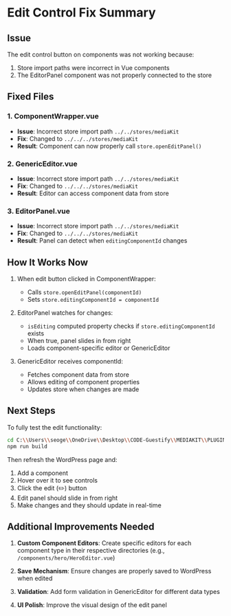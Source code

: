 # Edit Control Fix Summary

## Issue
The edit control button on components was not working because:
1. Store import paths were incorrect in Vue components
2. The EditorPanel component was not properly connected to the store

## Fixed Files

### 1. ComponentWrapper.vue
- **Issue**: Incorrect store import path `../../stores/mediaKit`
- **Fix**: Changed to `../../../stores/mediaKit`
- **Result**: Component can now properly call `store.openEditPanel()`

### 2. GenericEditor.vue  
- **Issue**: Incorrect store import path `../../stores/mediaKit`
- **Fix**: Changed to `../../../stores/mediaKit`
- **Result**: Editor can access component data from store

### 3. EditorPanel.vue
- **Issue**: Incorrect store import path `../../stores/mediaKit`
- **Fix**: Changed to `../../../stores/mediaKit`
- **Result**: Panel can detect when `editingComponentId` changes

## How It Works Now

1. When edit button clicked in ComponentWrapper:
   - Calls `store.openEditPanel(componentId)`
   - Sets `store.editingComponentId = componentId`

2. EditorPanel watches for changes:
   - `isEditing` computed property checks if `store.editingComponentId` exists
   - When true, panel slides in from right
   - Loads component-specific editor or GenericEditor

3. GenericEditor receives componentId:
   - Fetches component data from store
   - Allows editing of component properties
   - Updates store when changes are made

## Next Steps

To fully test the edit functionality:

```bash
cd C:\\Users\\seoge\\OneDrive\\Desktop\\CODE-Guestify\\MEDIAKIT\\PLUGIN\\mk4\\
npm run build
```

Then refresh the WordPress page and:
1. Add a component 
2. Hover over it to see controls
3. Click the edit (✏️) button
4. Edit panel should slide in from right
5. Make changes and they should update in real-time

## Additional Improvements Needed

1. **Custom Component Editors**: Create specific editors for each component type in their respective directories (e.g., `/components/hero/HeroEditor.vue`)

2. **Save Mechanism**: Ensure changes are properly saved to WordPress when edited

3. **Validation**: Add form validation in GenericEditor for different data types

4. **UI Polish**: Improve the visual design of the edit panel
